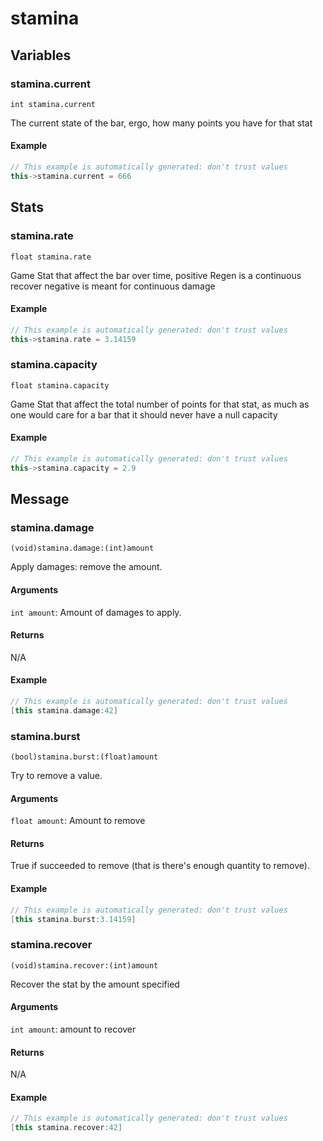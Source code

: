 # stamina
## Variables
### **stamina.current**
`int stamina.current`

The current state of the bar, ergo, how many points you have for that stat


#### Example
``` cpp
// This example is automatically generated: don't trust values
this->stamina.current = 666
```
## Stats
### **stamina.rate**
`float stamina.rate`

Game Stat that affect the bar over time, 
positive Regen is a continuous recover
negative is meant for continuous damage


#### Example
``` cpp
// This example is automatically generated: don't trust values
this->stamina.rate = 3.14159
```
### **stamina.capacity**
`float stamina.capacity`

Game Stat that affect the total number of points for that stat, as much as one would care for a bar that it should never have a null capacity


#### Example
``` cpp
// This example is automatically generated: don't trust values
this->stamina.capacity = 2.9
```
## Message
### **stamina.damage**
`(void)stamina.damage:(int)amount `

Apply damages: remove the amount.
#### Arguments
`int amount`: Amount of damages to apply.

#### Returns
N/A


#### Example
``` cpp
// This example is automatically generated: don't trust values
[this stamina.damage:42]
```
### **stamina.burst**
`(bool)stamina.burst:(float)amount `

Try to remove a value.
#### Arguments
`float amount`: Amount to remove

#### Returns
True if succeeded to remove (that is there's enough quantity to remove).


#### Example
``` cpp
// This example is automatically generated: don't trust values
[this stamina.burst:3.14159]
```
### **stamina.recover**
`(void)stamina.recover:(int)amount `

Recover the stat by the amount specified
#### Arguments
`int amount`: amount to recover

#### Returns
N/A


#### Example
``` cpp
// This example is automatically generated: don't trust values
[this stamina.recover:42]
```

